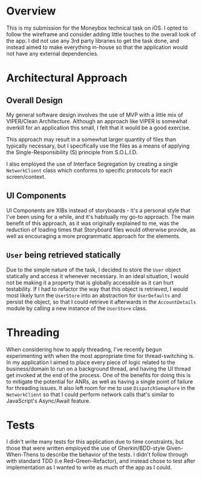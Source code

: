 # Overview

This is my submission for the Moneybox technical task on iOS. I opted to follow the wireframe and consider adding little touches to the overall look of the app. I did not use any 3rd party libraries to get the task done, and instead aimed to make everything in-house so that the application would not have any external dependencies.

# Architectural Approach

## Overall Design

My general software design involves the use of MVP with a little mix of VIPER/Clean Architecture. Although an approach like VIPER is somewhat overkill for an application this small, I felt that it would be a good exercise. 

This approach may result in a somewhat larger quantity of files than typically necessary, but I specifically use the files as a means of applying the Single-Responsibility (S) principle from S.O.L.I.D. 

I also employed the use of Interface Segregation by creating a single `NetworkClient` class which conforms to specific protocols for each screen/context.

## UI Components

UI Components are XIBs instead of storyboards - it's a personal style that I've been using for a while, and it's habitually my go-to approach. The main benefit of this approach, as it was originally explained to me, was the reduction of loading times that Storyboard files would otherwise provide, as well as encouraging a more programmatic approach for the elements.

## `User` being retrieved statically

Due to the simple nature of the task, I decided to store the `User` object statically and access it whenever necessary. In an ideal situation, I would not be making it a property that is globally accessible as it can hurt testability. If I had to refactor the way that this object is retrieved, I would most likely turn the `UserStore` into an abstraction for `UserDefaults` and persist the object, so that I could retrieve it afterwards in the `AccountDetails` module by calling a new instance of the `UserStore` class.

# Threading

When considering how to apply threading, I've recently begun experimenting with when the most appropriate time for thread-switching is. In my application I aimed to place every piece of logic related to the business/domain to run on a background thread, and having the UI thread get invoked at the end of the process. One of the benefits for doing this is to mitigate the potential for ANRs, as well as having a single point of failure for threading issues. It also left room for me to use `DispatchSemaphore` in the `NetworkClient` so that I could perform network calls that's similar to JavaScript's Async/Await feature.

# Tests

I didn't write many tests for this application due to time constraints, but those that were written employed the use of Gherkin/BDD-style Given-When-Thens to describe the behavior of the tests. I didn't follow through with standard TDD (i.e Red-Green-Refactor), and instead chose to test after implementation as I wanted to write as much of the app as I could.
